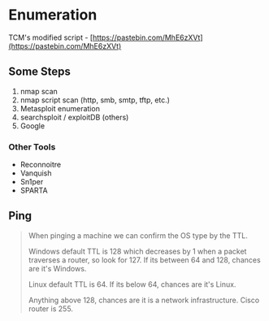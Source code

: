 # Enumeration

TCM's modified script - [https://pastebin.com/MhE6zXVt](https://pastebin.com/MhE6zXVt)

## Some Steps

1. nmap scan
2. nmap script scan (http, smb, smtp, tftp, etc.)
3. Metasploit enumeration
4. searchsploit / exploitDB (others)
5. Google

### Other Tools

* Reconnoitre
* Vanquish
* Sn1per
* SPARTA

## Ping

> When pinging a machine we can confirm the OS type by the TTL.&#x20;
>
> Windows default TTL is 128 which decreases by 1 when a packet traverses a router, so look for 127. If its between 64 and 128, chances are it's Windows.
>
> Linux default TTL is 64. If its below 64, chances are it's Linux.
>
> Anything above 128, chances are it is a network infrastructure. Cisco router is 255.
